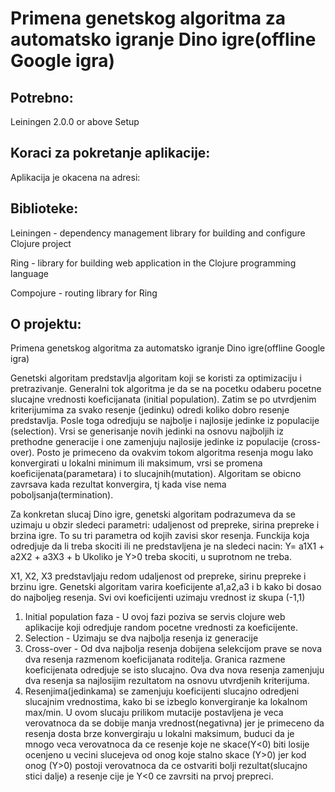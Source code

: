 # Primena genetskog algoritma za automatsko igranje Dino igre(offline Google igra)

## Potrebno:

  Leiningen 2.0.0 or above Setup

## Koraci za pokretanje aplikacije:

  Aplikacija je okacena na adresi:

## Biblioteke:

  Leiningen - dependency management library for building and configure Clojure project

  Ring - library for building web application in the Clojure programming language

  Compojure - routing library for Ring

## O projektu:

  Primena genetskog algoritma za automatsko igranje Dino igre(offline Google igra)

  Genetski algoritam predstavlja algoritam koji se koristi za optimizaciju i pretrazivanje. Generalni tok algoritma je da se na pocetku odaberu pocetne slucajne      vrednosti koeficijanata (initial population). Zatim se po utvrdjenim kriterijumima za svako resenje (jedinku) odredi koliko dobro resenje predstavlja. Posle toga odredjuju se najbolje i najlosije jedinke iz populacije (selection). Vrsi se generisanje novih jedinki na osnovu najboljih iz prethodne generacije i one zamenjuju najlosije jedinke iz populacije (cross-over). Posto je primeceno da ovakvim tokom algoritma resenja mogu lako konvergirati u lokalni minimum ili maksimum, vrsi se promena koeficijenata(parametara) i to slucajnih(mutation). Algoritam se obicno zavrsava kada rezultat konvergira, tj kada vise nema poboljsanja(termination).

  Za konkretan slucaj Dino igre, genetski algoritam podrazumeva da se uzimaju u obzir sledeci parametri: udaljenost od prepreke, sirina prepreke i brzina igre. To su tri parametra od kojih zavisi skor resenja. Funckija koja odredjuje da li treba skociti ili ne predstavljena je na sledeci nacin:
Y= a1X1 + a2X2 + a3X3 + b
Ukoliko je Y>0 treba skociti, u suprotnom ne treba.

  X1, X2, X3 predstavljaju redom udaljenost od prepreke, sirinu prepreke i brzinu igre. Genetski algoritam varira koeficijente a1,a2,a3 i b kako bi dosao do najboljeg resenja. Svi ovi koeficijenti uzimaju vrednost iz skupa (-1,1)

1) Initial population faza - U ovoj fazi poziva se servis clojure web aplikacije koji odredjuje random pocetne vrednosti za koeficijente.
2) Selection - Uzimaju se dva najbolja resenja iz generacije
3) Cross-over - Od dva najbolja resenja dobijena selekcijom prave se nova dva resenja razmenom koeficijanata roditelja. Granica razmene koeficijenata odredjuje se isto slucajno. Ova dva nova resenja zamenjuju dva resenja sa najlosijim rezultatom na osnovu utvrdjenih kriterijuma.
4) Resenjima(jedinkama) se zamenjuju koeficijenti slucajno odredjeni slucajnim vrednostima, kako bi se izbeglo konvergiranje ka lokalnom max/min. U ovom slucaju prilikom mutacije postavljena je veca verovatnoca da se dobije manja vrednost(negativna) jer je primeceno da resenja dosta brze konvergiraju u lokalni maksimum, buduci da je mnogo veca verovatnoca da ce resenje koje ne skace(Y<0) biti losije ocenjeno u vecini slucejeva od onog koje stalno skace (Y>0) jer kod onog (Y>0) postoji verovatnoca da ce ostvariti bolji rezultat(slucajno stici dalje) a resenje cije je Y<0 ce zavrsiti na prvoj prepreci.
